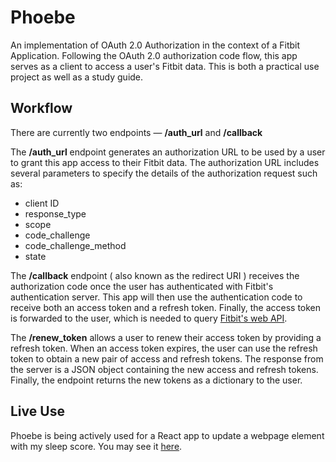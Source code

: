 # Phoebe

An implementation of OAuth 2.0 Authorization in the context of a Fitbit Application.  Following the OAuth 2.0 authorization code flow, this app serves as a client to access a user's Fitbit data. This is both a practical use project as well as a study guide.

## Workflow

There are currently two endpoints — **/auth_url** and **/callback**

The **/auth_url** endpoint generates an authorization URL to be used by a user to grant this app access to their Fitbit data. The authorization URL includes several parameters to specify the details of the authorization request such as:

- client ID
- response_type
- scope
- code_challenge
- code_challenge_method
- state

The **/callback** endpoint ( also known as the redirect URI ) receives the authorization code once the user has authenticated with Fitbit's authentication server. This app will then use the authentication code to receive both an access token and a refresh token. Finally, the access token is forwarded to the user, which is needed to query [Fitbit's web API](https://dev.fitbit.com/build/reference/web-api/).

The **/renew_token** allows a user to renew their access token by providing a refresh token. When an access token expires, the user can use the refresh token to obtain a new pair of access and refresh tokens. The response from the server is a JSON object containing the new access and refresh tokens. Finally, the endpoint returns the new tokens as a dictionary to the user. 
## Live Use

Phoebe is being actively used for a React app to update a webpage element with my sleep score. You may see it [here](https://johanns.xyz).
